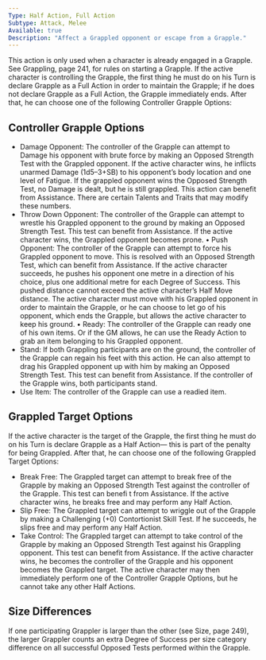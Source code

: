 ```yaml
---
Type: Half Action, Full Action
Subtype: Attack, Melee
Available: true
Description: "Affect a Grappled opponent or escape from a Grapple."
---
```

This action is only used when a character is already engaged in a Grapple. See Grappling, page 241, for rules on starting a Grapple. If the active character is controlling the Grapple, the first thing he must do on his Turn is declare Grapple as a Full Action in order to maintain the Grapple; if he does not declare Grapple as a Full Action, the Grapple immediately ends. After that, he can choose one of the following Controller Grapple Options:

## Controller Grapple Options
- Damage Opponent: The controller of the Grapple can attempt to Damage his opponent with brute force by making an Opposed Strength Test with the Grappled opponent. If the active character wins, he inflicts unarmed Damage (1d5–3+SB) to his opponent’s body location and one level of Fatigue. If the grappled opponent wins the Opposed Strength Test, no Damage is dealt, but he is still grappled. This action can benefit from Assistance. There are certain Talents and Traits that may modify these numbers.
- Throw Down Opponent: The controller of the Grapple can attempt to wrestle his Grappled opponent to the ground by making an Opposed Strength Test. This test can benefit from Assistance. If the active character wins, the Grappled opponent becomes prone. • Push Opponent: The controller of the Grapple can attempt to force his Grappled opponent to move. This is resolved with an Opposed Strength Test, which can benefit from Assistance. If the active character succeeds, he pushes his opponent one metre in a direction of his choice, plus one additional metre for each Degree of Success. This pushed distance cannot exceed the active character’s Half Move distance. The active character must move with his Grappled opponent in order to maintain the Grapple, or he can choose to let go of his opponent, which ends the Grapple, but allows the active character to keep his ground. • Ready: The controller of the Grapple can ready one of his own items. Or if the GM allows, he can use the Ready Action to grab an item belonging to his Grappled opponent. 
- Stand: If both Grappling participants are on the ground, the controller of the Grapple can regain his feet with this action. He can also attempt to drag his Grappled opponent up with him by making an Opposed Strength Test. This test can benefit from Assistance. If the controller of the Grapple wins, both participants stand. 
- Use Item: The controller of the Grapple can use a readied item. 
## Grappled Target Options 
If the active character is the target of the Grapple, the first thing he must do on his Turn is declare Grapple as a Half Action— this is part of the penalty for being Grappled. After that, he can choose one of the following Grappled Target Options:

- Break Free: The Grappled target can attempt to break free of the Grapple by making an Opposed Strength Test against the controller of the Grapple. This test can benefi t from Assistance. If the active character wins, he breaks free and may perform any Half Action. 
- Slip Free: The Grappled target can attempt to wriggle out of the Grapple by making a Challenging (+0) Contortionist Skill Test. If he succeeds, he slips free and may perform any Half Action.
- Take Control: The Grappled target can attempt to take control of the Grapple by making an Opposed Strength Test against his Grappling opponent. This test can benefit from Assistance. If the active character wins, he becomes the controller of the Grapple and his opponent becomes the Grappled target. The active character may then immediately perform one of the Controller Grapple Options, but he cannot take any other Half Actions. 
## Size Differences
If one participating Grappler is larger than the other (see Size, page 249), the larger Grappler counts an extra Degree of Success per size category difference on all successful Opposed Tests performed within the Grapple.